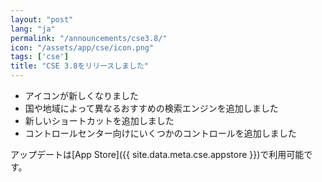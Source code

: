 ```yaml
---
layout: "post"
lang: "ja"
permalink: "/announcements/cse3.8/"
icon: "/assets/app/cse/icon.png"
tags: ['cse']
title: "CSE 3.8をリリースしました"
---
```


- アイコンが新しくなりました
- 国や地域によって異なるおすすめの検索エンジンを追加しました
- 新しいショートカットを追加しました
- コントロールセンター向けにいくつかのコントロールを追加しました

アップデートは[App Store]({{ site.data.meta.cse.appstore }})で利用可能です。
